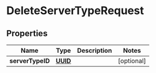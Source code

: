 

# DeleteServerTypeRequest

## Properties

Name | Type | Description | Notes
------------ | ------------- | ------------- | -------------
**serverTypeID** | [**UUID**](UUID.md) |  |  [optional]



